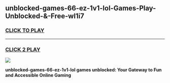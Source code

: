 
## unblocked-games-66-ez-1v1-lol-Games-Play-Unblocked-&-Free-wl1i7
<h3>
<a href="https://premium76.site?title=unblocked-games-66-ez-1v1-lol&ref=24A">CLICK TO PLAY</a></h3>
<hr>

<h3>
<a href="https://premium76.site?title=unblocked-games-66-ez-1v1-lol&ref=24A">CLICK 2 PLAY</a>
  
</h3>

<a href="https://premium76.site?title=unblocked-games-66-ez-1v1-lol&ref=24A"><img src="https://clearcache.store/games.png"></a>


**unblocked-games-66-ez-1v1-lol games unblocked: Your Gateway to Fun and Accessible Online Gaming**
